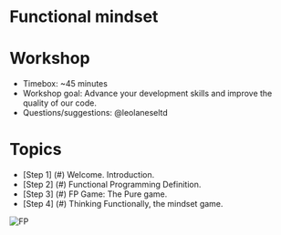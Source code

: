 
# Functional mindset

# Workshop
  * Timebox: ~45 minutes
  * Workshop goal: Advance your development skills and improve the quality of our code.
  * Questions/suggestions: @leolaneseltd

# Topics
  * [Step 1] (#) Welcome. Introduction.
  * [Step 2] (#) Functional Programming Definition.
  * [Step 3] (#) FP Game: The Pure game.
  * [Step 4] (#) Thinking Functionally, the mindset game. 
  
![FP](https://raw.githubusercontent.com/leolanese/FP/master/FP.png)
